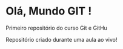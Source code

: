 # Olá, Mundo GIT !
 Primeiro repositório do curso Git e GitHu 

 Repositório criado durante uma aula ao vivo!
